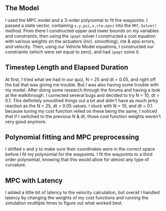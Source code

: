 ## The Model
I used the MPC model and a 3-order polynomial to fit the waypoints. I passed a state vector, containing `x,y,psi,v,cte,epsi` into the `MPC.Solve()` method. From there I constructed upper and lower bounds on my variables and constraints, then using the `ipopt` solver I constructed a cost equation with various weights on the actuators (incl. smoothing), cte & epsi errors, and velocity. Then, using our Vehicle Model equations, I constructed our constraints (which were set equal to zero), and had `ipopt` solve it.

## Timestep Length and Elapsed Duration
At first, I tried what we had in our quiz, N = 25 and dt = 0.05, and right off the bat that was giving me trouble. But I was also having some trouble with my model. After doing some research through the forums and having a look at the walkthrough. I corrected several bugs and decided to try N = 10, dt = 0.1. This definitely smoothed things out a bit and didn't have as much jerky reaction as the N = 25, dt = 0.05 values. I stuck with N = 10, and dt = 0.1 because tuning my cost function relied on these being the same, I noticed that if I switched to the previous N & dt, those cost function weights weren't very good anymore.

## Polynomial fitting and MPC preprocessing
I shifted x and y to make sure their coordinates were in the correct space before I fit my polynomial for the waypoints. I fit the waypoints to a third order polynomial, knowing that this would allow for almost any type of curvature. 

## MPC with Latency
I added a little bit of latency to the velocity calculation, but overall I handled latency by changing the weights of my cost functions and running the simulation mutltiple times to figure out what worked best.
